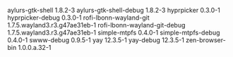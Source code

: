 aylurs-gtk-shell 1.8.2-3
aylurs-gtk-shell-debug 1.8.2-3
hyprpicker 0.3.0-1
hyprpicker-debug 0.3.0-1
rofi-lbonn-wayland-git 1.7.5.wayland3.r3.g47ae31eb-1
rofi-lbonn-wayland-git-debug 1.7.5.wayland3.r3.g47ae31eb-1
simple-mtpfs 0.4.0-1
simple-mtpfs-debug 0.4.0-1
swww-debug 0.9.5-1
yay 12.3.5-1
yay-debug 12.3.5-1
zen-browser-bin 1.0.0.a.32-1
